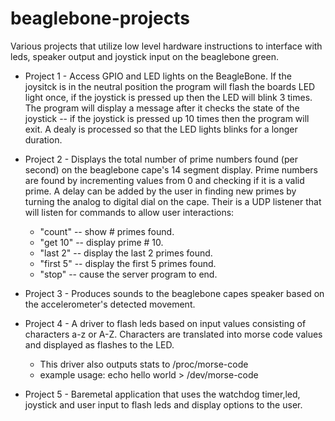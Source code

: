 # beaglebone-projects
Various projects that utilize low level hardware instructions to interface with leds, speaker output and joystick input on the beaglebone green.

* Project 1 - Access GPIO and LED lights on the BeagleBone. If the joysitck is in the neutral position the program will flash the boards LED light once, if the joystick is pressed up then the LED  will blink 3 times. The program will display a message after it checks the state of the joystick -- if the joystick is pressed up 10 times then the program will exit. A dealy is processed so that the LED lights blinks for a longer duration.

* Project 2 - Displays the total number of prime numbers found (per second) on the beaglebone cape's 14 segment display. Prime numbers are found by incrementing values from 0 and checking if it is a valid prime. A delay can be added by the user in finding new primes by turning the analog to digital dial on the cape. Their is a UDP listener that will listen for commands to allow user interactions:
	* "count"   -- show # primes found.
	* "get 10"  -- display prime # 10.
	* "last 2"  -- display the last 2 primes found.
	* "first 5" -- display the first 5 primes found.
	* "stop"    -- cause the server program to end.

* Project 3 - Produces sounds to the beaglebone capes speaker based on the accelerometer's detected movement.

* Project 4 - A driver to flash leds based on input values consisting of characters a-z or A-Z. Characters are translated into morse code values and displayed as flashes to the LED.
 	* This driver also outputs stats to /proc/morse-code
	 * example usage: echo hello world > /dev/morse-code

* Project 5 -  Baremetal application that uses the watchdog timer,led, joystick and user input to flash leds and display options to the user.
